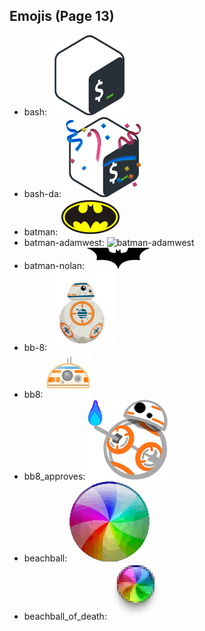 
## Emojis (Page 13)

* bash: ![bash](output/bash.png)
* bash-da: ![bash-da](output/bash-da.png)
* batman: ![batman](output/batman.png)
* batman-adamwest: ![batman-adamwest](output/batman-adamwest)
* batman-nolan: ![batman-nolan](output/batman-nolan.png)
* bb-8: ![bb-8](output/bb-8.gif)
* bb8: ![bb8](output/bb8.png)
* bb8_approves: ![bb8_approves](output/bb8_approves.png)
* beachball: ![beachball](output/beachball.gif)
* beachball_of_death: ![beachball_of_death](output/beachball_of_death.gif)
